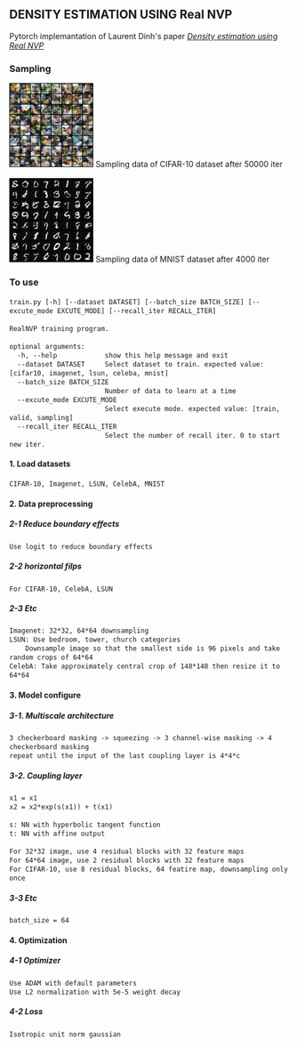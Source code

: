 ## DENSITY ESTIMATION USING Real NVP  
Pytorch implemantation of Laurent Dinh's paper [*Density estimation using Real NVP*](https://arxiv.org/abs/1605.08803)  


### Sampling
<img src = "./img/cifar10_50000.png" width="30%">  
Sampling data of CIFAR-10 dataset after 50000 iter<br><br>

<img src = "./img/mnist_sample.png" width="30%">  
Sampling data of MNIST dataset after 4000 iter    
  

### To use  
    train.py [-h] [--dataset DATASET] [--batch_size BATCH_SIZE] [--excute_mode EXCUTE_MODE] [--recall_iter RECALL_ITER]  

    RealNVP training program.  

    optional arguments:  
      -h, --help            show this help message and exit  
      --dataset DATASET     Select dataset to train. expected value: [cifar10, imagenet, lsun, celeba, mnist]  
      --batch_size BATCH_SIZE  
                            Number of data to learn at a time  
      --excute_mode EXCUTE_MODE  
                            Select execute mode. expected value: [train, valid, sampling]  
      --recall_iter RECALL_ITER  
                            Select the number of recall iter. 0 to start new iter.  


#### 1. Load datasets  
    CIFAR-10, Imagenet, LSUN, CelebA, MNIST  
#### 2. Data preprocessing  
##### 2-1 Reduce boundary effects  
    Use logit to reduce boundary effects
##### 2-2 horizontal filps  
    For CIFAR-10, CelebA, LSUN  
##### 2-3 Etc  
    Imagenet: 32*32, 64*64 downsampling  
    LSUN: Use bedroom, tower, church categories  
        Downsample image so that the smallest side is 96 pixels and take random crops of 64*64  
    CelebA: Take approximately central crop of 148*148 then resize it to 64*64  
#### 3. Model configure  
##### 3-1. Multiscale architecture  
    3 checkerboard masking -> squeezing -> 3 channel-wise masking -> 4 checkerboard masking  
    repeat until the input of the last coupling layer is 4*4*c  
##### 3-2. Coupling layer  
    x1 = x1  
    x2 = x2*exp(s(x1)) + t(x1)  

    s: NN with hyperbolic tangent function  
    t: NN with affine output  

    For 32*32 image, use 4 residual blocks with 32 feature maps  
    For 64*64 image, use 2 residual blocks with 32 feature maps  
    For CIFAR-10, use 8 residual blocks, 64 featire map, downsampling only once  
##### 3-3 Etc  
    batch_size = 64  
#### 4. Optimization  
##### 4-1 Optimizer  
    Use ADAM with default parameters  
    Use L2 normalization with 5e-5 weight decay  
##### 4-2 Loss  
    Isotropic unit norm gaussian  
